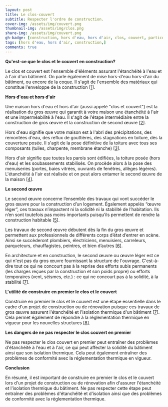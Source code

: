 ```yaml
---
layout: post
title: Le clos-couvert
subtitle: Respecter l'ordre de construction.
cover-img: /assets/img/couvert.png
thumbnail-img: /assets/img/clos.png
share-img: /assets/img/couvert.png
gh-badge: [construction, hors d'eau, hors d'air, clos, couvert, particulier, maison, individuel, villa, réglementation,]
tags: [hors d'eau, hors d'air, construction,]
comments: true
---
```


**Qu'est-ce que le clos et le couvert en construction?**

Le clos et couvert est l'ensemble d'éléments assurant l'étanchéité à l'eau et à l'air d'un bâtiment. On parle également de mise hors-d'eau hors-d'air du bâtiment, ou encore de la coque. Il s'agit de l'ensemble des matériaux qui constitue l'enveloppe de la construction [[1](https://bing.com/search?q=clos+et+couvert+en+construction)].

**Hors d'eau et hors d'air**

Une maison hors d'eau et hors d'air (aussi appelé "clos et couvert") est la réalisation du gros œuvre qui garantit à votre maison une étanchéité à l'air et une imperméabilité à l'eau. Il s'agit de l'étape intermédiaire entre la construction de gros œuvre et la construction de second œuvre [[2](https://www.habitatpresto.com/mag/construction/maison/maison-hors-eau-air-definition)].

Hors d'eau signifie que votre maison est à l'abri des précipitations, des remontées d'eau, des reflux de gouttières, des stagnations en toiture, dès la couverture posée. Il s'agit de la pose définitive de la toiture avec tous ses composants (tuiles, charpente, membrane étanche) [[3](https://construction-maison.ooreka.fr/astuce/voir/587615/maison-hors-d-eau-et-hors-d-air)].

Hors d'air signifie que toutes les parois sont édifiées, la toiture posée (hors d'eau) et les soubassements stabilisés. On procède alors à la pose des menuiseries (portes, baies vitrées, ouvrants de fenêtres, allèges légères). L'étanchéité à l'air est réalisée et on peut alors entamer le second œuvre de la maison [[4](https://www.m-habitat.fr/terrassement-et-fondation/maconnerie/maison-hors-d-eau-hors-d-air-qu-est-ce-que-cela-signifie-3836_A)].

**Le second œuvre**

Le second œuvre concerne l’ensemble des travaux qui vont succéder le gros œuvre pour la construction d’un logement. Également appelés “œuvre léger”, ces travaux n’impactent ni la solidité ni la stabilité de l’habitation. Ils n’en sont toutefois pas moins importants puisqu’ils permettent de rendre la construction habitable [[5](https://www.obat.fr/blog/second-oeuvre/)].

Les travaux de second œuvre débutent dès la fin du gros œuvre et permettent aux professionnels de différents corps d’état d’entrer en scène. Ainsi se succèderont plombiers, électriciens, menuisiers, carreleurs, parqueteurs, chauffagistes, peintres, et bien d’autres [[6](https://fr.wikipedia.org/wiki/Second_%C5%93uvre)].

En architecture et en construction, le second œuvre ou œuvre léger est ce qui n'est pas du gros œuvre fournissant la structure de l'ouvrage. C'est-à-dire tout ce qui ne concourt pas à la reprise des efforts subis permanents (les charges reçues par la construction et son poids propre) ou efforts temporaires (vent, séismes, etc.) : ce qui ne concourt pas à la solidité, à la stabilité [[7](https://www.adie.org/fiches-pratiques/quelle-reglementation-pour-les-chantiers-de-second-oeuvre-dans-le-batiment/)].


**L'utilité de construire en premier le clos et le couvert**

Construire en premier le clos et le couvert est une étape essentielle dans le cadre d'un projet de construction ou de rénovation puisque ces travaux de gros œuvre assurent l'étanchéité et l'isolation thermique d'un bâtiment [[7](https://www.obat.fr/blog/clos-couvert/)]. Cela permet également de répondre à la réglementation thermique en vigueur pour les nouvelles structures [[8](https://fr.wikipedia.org/wiki/Clos_et_couvert)].

**Les dangers de ne pas respecter le clos couvert en premier**

Ne pas respecter le clos couvert en premier peut entraîner des problèmes d'étanchéité à l'eau et à l'air, ce qui peut affecter la solidité du bâtiment ainsi que son isolation thermique. Cela peut également entraîner des problèmes de conformité avec la réglementation thermique en vigueur.

**Conclusion**

En résumé, il est important de construire en premier le clos et le couvert lors d'un projet de construction ou de rénovation afin d'assurer l'étanchéité et l'isolation thermique du bâtiment. Ne pas respecter cette étape peut entraîner des problèmes d'étanchéité et d'isolation ainsi que des problèmes de conformité avec la réglementation thermique.
